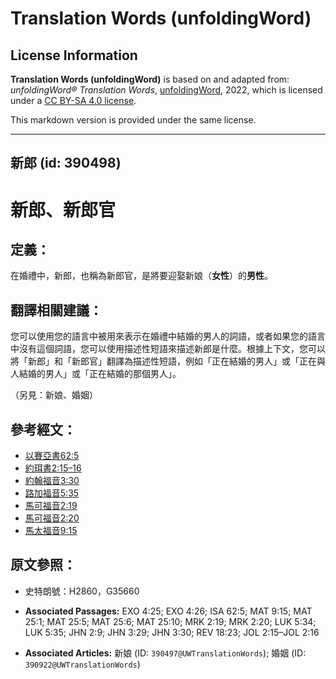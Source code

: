 # Translation Words (unfoldingWord)

## License Information

**Translation Words (unfoldingWord)** is based on and adapted from: _unfoldingWord® Translation Words_, [unfoldingWord](https://unfoldingword.org/utw), 2022, which is licensed under a [CC BY-SA 4.0 license](https://creativecommons.org/licenses/by-sa/4.0/legalcode.en).

This markdown version is provided under the same license.



--------------------------------

## 新郎 (id: 390498)

新郎、新郎官
======

定義：
---

在婚禮中，新郎，也稱為新郎官，是將要迎娶新娘（**女性**）的**男性**。

翻譯相關建議：
-------

您可以使用您的語言中被用來表示在婚禮中結婚的男人的詞語，或者如果您的語言中沒有這個詞語，您可以使用描述性短語來描述新郎是什麼。根據上下文，您可以將「新郎」和「新郎官」翻譯為描述性短語，例如「正在結婚的男人」或「正在與人結婚的男人」或「正在結婚的那個男人」。

（另見：新娘、婚姻）

參考經文：
-----

* [以賽亞書62:5](https://ref.ly/Isa62:5)
* [約珥書2:15–16](https://ref.ly/Joel2:15-Joel2:16)
* [約翰福音3:30](https://ref.ly/John3:30)
* [路加福音5:35](https://ref.ly/Luke5:35)
* [馬可福音2:19](https://ref.ly/Mark2:19)
* [馬可福音2:20](https://ref.ly/Mark2:20)
* [馬太福音9:15](https://ref.ly/Matt9:15)

原文參照：
-----

* 史特朗號：H2860，G35660

* **Associated Passages:** EXO 4:25; EXO 4:26; ISA 62:5; MAT 9:15; MAT 25:1; MAT 25:5; MAT 25:6; MAT 25:10; MRK 2:19; MRK 2:20; LUK 5:34; LUK 5:35; JHN 2:9; JHN 3:29; JHN 3:30; REV 18:23; JOL 2:15–JOL 2:16
* **Associated Articles:** 新娘 (ID: `390497@UWTranslationWords`); 婚姻 (ID: `390922@UWTranslationWords`)


